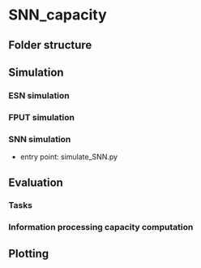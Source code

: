 # SNN_capacity

## Folder structure

## Simulation

### ESN simulation
### FPUT simulation
### SNN simulation
- entry point: simulate_SNN.py

## Evaluation

### Tasks
### Information processing capacity computation

## Plotting